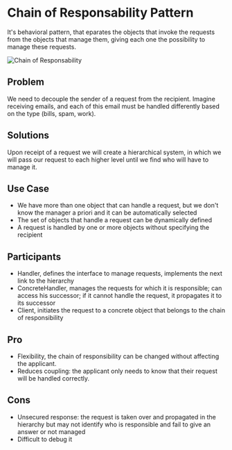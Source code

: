 # Chain of Responsability Pattern

It's behavioral pattern, that eparates the objects that invoke the requests from the objects that manage them, giving each one the possibility to manage these requests.

![Chain of Responsability](https://pbs.twimg.com/media/FTnUYyYXwAARMe_?format=png&name=large)

## Problem

We need to decouple the sender of a request from the recipient.
Imagine receiving emails, and each of this email must be handled differently based on the type (bills, spam, work).

## Solutions

Upon receipt of a request we will create a hierarchical system, in which we will pass our request to each higher level until we find who will have to manage it.

## Use Case

- We have more than one object that can handle a request, but we don't know the manager a priori and it can be automatically selected
- The set of objects that handle a request can be dynamically defined
- A request is handled by one or more objects without specifying the recipient

## Participants

- Handler, defines the interface to manage requests, implements the next link to the hierarchy
- ConcreteHandler, manages the requests for which it is responsible; can access his successor; if it cannot handle the request, it propagates it to its successor
- Client, initiates the request to a concrete object that belongs to the chain of responsibility

## Pro

- Flexibility, the chain of responsibility can be changed without affecting the applicant.
- Reduces coupling: the applicant only needs to know that their request will be handled correctly.

## Cons

- Unsecured response: the request is taken over and propagated in the hierarchy but may not identify who is responsible and fail to give an answer or not managed
- Difficult to debug it
